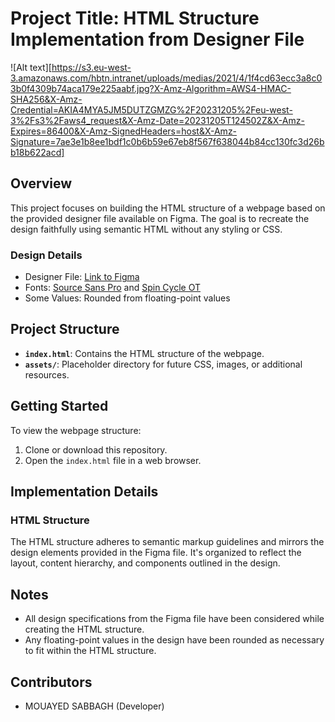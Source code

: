# Project Title: HTML Structure Implementation from Designer File

![Alt text][https://s3.eu-west-3.amazonaws.com/hbtn.intranet/uploads/medias/2021/4/1f4cd63ecc3a8c03b0f4309b74aca179e225aabf.jpg?X-Amz-Algorithm=AWS4-HMAC-SHA256&X-Amz-Credential=AKIA4MYA5JM5DUTZGMZG%2F20231205%2Feu-west-3%2Fs3%2Faws4_request&X-Amz-Date=20231205T124502Z&X-Amz-Expires=86400&X-Amz-SignedHeaders=host&X-Amz-Signature=7ae3e1b8ee1bdf1c0b6b59e67eb8f567f638044b84cc130fc3d26bb18b622acd]

## Overview

This project focuses on building the HTML structure of a webpage based on the provided designer file available on Figma. The goal is to recreate the design faithfully using semantic HTML without any styling or CSS.

### Design Details

- Designer File: [Link to Figma](https://www.figma.com/file/XrEAsu1vQj5fhVaNG38d2W/Homepage?type=design&node-id=3558-0&mode=design&t=fp4lEOAJ5krLF9G5-0)
- Fonts: [Source Sans Pro](https://www.fontsquirrel.com/fonts/source-sans-pro) and [Spin Cycle OT](https://www.fontsquirrel.com/fonts/Spin-Cycle-OT)
- Some Values: Rounded from floating-point values

## Project Structure

- **`index.html`**: Contains the HTML structure of the webpage.
- **`assets/`**: Placeholder directory for future CSS, images, or additional resources.

## Getting Started
To view the webpage structure:

1. Clone or download this repository.
2. Open the `index.html` file in a web browser.

## Implementation Details
### HTML Structure

The HTML structure adheres to semantic markup guidelines and mirrors the design elements provided in the Figma file. It's organized to reflect the layout, content hierarchy, and components outlined in the design.

## Notes
- All design specifications from the Figma file have been considered while creating the HTML structure.
- Any floating-point values in the design have been rounded as necessary to fit within the HTML structure.
## Contributors
- MOUAYED SABBAGH (Developer) 

[def]: https://s3.eu-west-3.amazonaws.com/hbtn.intranet/uploads/medias/2021/4/1f4cd63ecc3a8c03b0f4309b74aca179e225aabf.jpg?X-Amz-Algorithm=AWS4-HMAC-SHA256&X-Amz-Credential=AKIA4MYA5JM5DUTZGMZG%2F20231205%2Feu-west-3%2Fs3%2Faws4_request&X-Amz-Date=20231205T124502Z&X-Amz-Expires=86400&X-Amz-SignedHeaders=host&X-Amz-Signature=7ae3e1b8ee1bdf1c0b6b59e67eb8f567f638044b84cc130fc3d26bb18b622acd